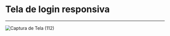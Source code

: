 # Tela de login responsiva
<hr>

![Captura de Tela (112)](https://user-images.githubusercontent.com/72985107/236957158-287eeff5-68d8-4ab8-9232-fc9d68885394.png)
